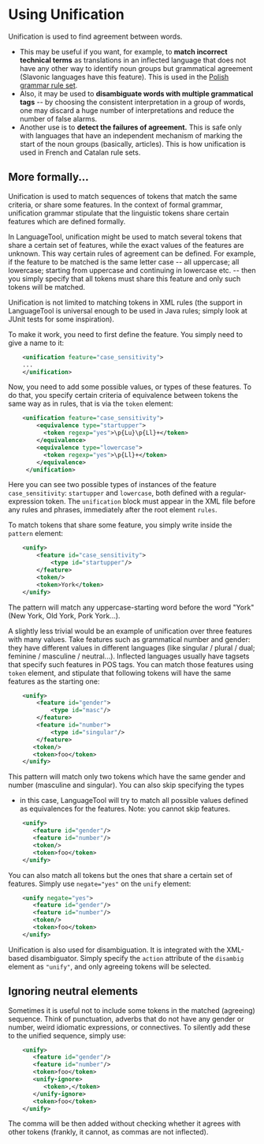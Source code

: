 # Using Unification

Unification is used to find agreement between words. 

* This may be useful if you want, for example, to **match incorrect 
  technical terms** as translations in an inflected language that does 
  not have any other way to identify noun groups but grammatical 
  agreement (Slavonic languages have this feature). This is used in the 
  [Polish grammar rule 
  set](https://raw.githubusercontent.com/languagetool-org/languagetool/master/languagetool-language-modules/pl/src/main/resources/org/languagetool/rules/pl/grammar.xml).
* Also, it may be used to **disambiguate words with multiple 
  grammatical tags** -- by choosing the consistent interpretation in a 
  group of words, one may discard a huge number of interpretations and 
  reduce the number of false alarms.
* Another use is to **detect the failures of agreement.** This is safe 
  only with languages that have an independent mechanism of marking the 
  start of the noun groups (basically, articles). This is how unification 
  is used in French and Catalan rule sets.

## More formally...

Unification is used to match sequences of tokens that match the same 
criteria, or share some features. In the context of formal grammar, 
unification grammar stipulate that the linguistic tokens share certain 
features which are defined formally.

In LanguageTool, unification might be used to match several tokens that 
share a certain set of features, while the exact values of the features 
are unknown. This way certain rules of agreement can be defined. For 
example, if the feature to be matched is the same letter case -- all 
uppercase; all lowercase; starting from uppercase and continuing in 
lowercase etc. -- then you simply specify that all tokens must share 
this feature and only such tokens will be matched.

Unification is not limited to matching tokens in XML rules (the support 
in LanguageTool is universal enough to be used in Java rules; simply 
look at JUnit tests for some inspiration).

To make it work, you need to first define the feature. You simply need 
to give a name to it:

```xml
    <unification feature="case_sensitivity">
    ...  
    </unification>
```

Now, you need to add some possible values, or types of these features. 
To do that, you specify certain criteria of equivalence between tokens 
the same way as in rules, that is via the `token` element:

```xml
    <unification feature="case_sensitivity">
        <equivalence type="startupper">
          <token regexp="yes">\p{Lu}\p{Ll}+</token>
        </equivalence>
        <equivalence type="lowercase">
          <token regexp="yes">\p{Ll}+</token>
        </equivalence>
     </unification>
```

Here you can see two possible types of instances of the feature 
`case_sensitivity`: `startupper` and `lowercase`, both defined with a 
regular-expression token. The `unification` block must appear in the 
XML file before any rules and phrases, immediately after the root 
element `rules`.

To match tokens that share some feature, you simply write inside the 
`pattern` element:

```xml
    <unify>
    	<feature id="case_sensitivity">
    		<type id="startupper"/>
    	</feature>
        <token/>
        <token>York</token>
    </unify>
```

The pattern will match any uppercase-starting word before the word 
"York" (New York, Old York, Pork York...).

A slightly less trivial would be an example of unification over three 
features with many values. Take features such as grammatical number and 
gender: they have different values in different languages (like 
singular / plural / dual; feminine / masculine / neutral...). Inflected 
languages usually have tagsets that specify such features in POS tags. 
You can match those features using `token` element, and stipulate that 
following tokens will have the same features as the starting one:

```xml
    <unify>
    	<feature id="gender">
    		<type id="masc"/>
    	</feature>
    	<feature id="number">
    		<type id="singular"/>
    	</feature>
       <token/>
       <token>foo</token>
    </unify>
```

This pattern will match only two tokens which have the same gender and 
number (masculine and singular). You can also skip specifying the types 
- in this case, LanguageTool will try to match all possible values 
defined as equivalences for the features. Note: you cannot skip 
features.


```xml
    <unify>
       <feature id="gender"/>
       <feature id="number"/>
       <token/>
       <token>foo</token>
    </unify>
```

You can also match all tokens but the ones that share a certain set of 
features. Simply use `negate="yes"` on the `unify` element:

```xml
    <unify negate="yes">
       <feature id="gender"/>
       <feature id="number"/>
       <token/>
       <token>foo</token>
    </unify>
```

Unification is also used for disambiguation. It is integrated with the 
XML-based disambiguator. Simply specify the `action` attribute of the 
`disambig` element as `"unify"`, and only agreeing tokens will be 
selected.

## Ignoring neutral elements

Sometimes it is useful not to include some tokens in the matched 
(agreeing) sequence. Think of punctuation, adverbs that do not have any 
gender or number, weird idiomatic expressions, or connectives. To 
silently add these to the unified sequence, simply use:

```xml
    <unify>
       <feature id="gender"/>
       <feature id="number"/>
       <token>foo</token>
       <unify-ignore>
          <token>,</token>
       </unify-ignore>
       <token>foo</token>
    </unify>
```

The comma will be then added without checking whether it agrees with 
other tokens (frankly, it cannot, as commas are not inflected).
